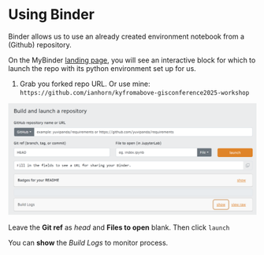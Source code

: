 # Using Binder

Binder allows us to use an already created environment notebook from a (Github) repository.

On the MyBinder [landing page](https://mybinder.org), you will see an interactive block for which to launch the repo with its python environment set up for us.

1. Grab you forked repo URL.
Or use mine: `https://github.com/ianhorn/kyfromabove-gisconference2025-workshop`

![MyBinder Landing Page](../assets/mybinder-launch.png)

Leave the **Git ref** as _head_ and **Files to open** blank.  Then click `launch`

You can **show** the _Build Logs_ to monitor process.